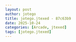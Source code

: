 ```yaml
---
layout: post
author: jotego
title: jotego.jtexed - 87c63b9
date: 2025-10-24
categories: [Arcade, jtexed]
tags: [jotego.jtexed]
---
```


